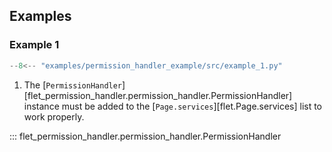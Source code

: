 ## Examples

### Example 1

```python title="example_1.py"
--8<-- "examples/permission_handler_example/src/example_1.py"
```

1. The [`PermissionHandler`][flet_permission_handler.permission_handler.PermissionHandler] instance must be added to the
   [`Page.services`][flet.Page.services] list to work properly.

::: flet_permission_handler.permission_handler.PermissionHandler
